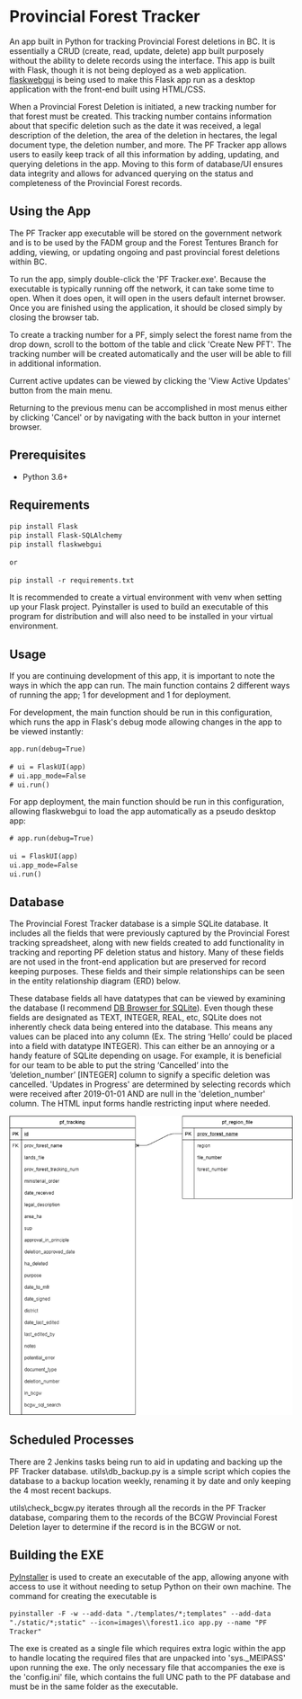 # Provincial Forest Tracker

An app built in Python for tracking Provincial Forest deletions in BC. It is essentially a CRUD (create, read, update, delete) app built purposely without the ability to delete records using the interface. 
This app is built with Flask, though it is not being deployed as a web application. [flaskwebgui](https://github.com/ClimenteA/flaskwebgui) is being used to make this Flask app run as a desktop application with the front-end built using HTML/CSS.

When a Provincial Forest Deletion is initiated, a new tracking number for that forest must be created. This tracking number contains information about that specific deletion such as the date it was received, a legal description of the deletion, the area of the deletion in hectares, the legal document type, the deletion number, and more. The PF Tracker app allows users to easily keep track of all this information by adding, updating, and querying deletions in the app. Moving to this form of database/UI ensures data integrity and allows for advanced querying on the status and completeness of the Provincial Forest records.

## Using the App
The PF Tracker app executable will be stored on the government network and is to be used by the FADM group and the Forest Tentures Branch for adding, viewing, or updating ongoing and past provincial forest deletions within BC.

To run the app, simply double-click the 'PF Tracker.exe'. Because the executable is typically running off the network, it can take some time to open. When it does open, it will open in the users default internet browser. Once you are finished using the application, it should be closed simply by closing the browser tab.

To create a tracking number for a PF, simply select the forest name from the drop down, scroll to the bottom of the table and click 'Create New PFT'. The tracking number will be created automatically and the user will be able to fill in additional information. 

Current active updates can be viewed by clicking the 'View Active Updates' button from the main menu.

Returning to the previous menu can be accomplished in most menus either by clicking 'Cancel' or by navigating with the back button in your internet browser. 


## Prerequisites

- Python 3.6+


## Requirements 

```
pip install Flask
pip install Flask-SQLAlchemy
pip install flaskwebgui

or

pip install -r requirements.txt
```

It is recommended to create a virtual environment with venv when setting up your Flask project. Pyinstaller is used to build an executable of this program for distribution and will also need to be installed in your virtual environment.


## Usage

If you are continuing development of this app, it is important to note the ways in which the app can run.  The main function contains 2 different ways of running the app; 1 for development and 1 for deployment. 

For development, the main function should be run in this configuration, which runs the app in Flask's debug mode allowing changes in the app to be viewed instantly:
```
app.run(debug=True)

# ui = FlaskUI(app)
# ui.app_mode=False
# ui.run()
```

For app deployment, the main function should be run in this configuration, allowing flaskwebgui to load the app automatically as a pseudo desktop app:
```
# app.run(debug=True)

ui = FlaskUI(app)
ui.app_mode=False
ui.run()
```


## Database

The Provincial Forest Tracker database is a simple SQLite database. It includes all the fields that were previously captured by the Provincial Forest tracking spreadsheet, along with new fields created to add functionality in tracking and reporting PF deletion status and history. Many of these fields are not used in the front-end application but are preserved for record keeping purposes. These fields and their simple relationships can be seen in the entity relationship diagram (ERD) below.

These database fields all have datatypes that can be viewed by examining the database (I recommend [DB Browser for SQLite](https://sqlitebrowser.org/)). Even though these fields are designated as TEXT, INTEGER, REAL, etc, SQLite does not inherently check data being entered into the database. This means any values can be placed into any column (Ex. The string ‘Hello’ could be placed into a field with datatype INTEGER). This can either be an annoying or a handy feature of SQLite depending on usage. For example, it is beneficial for our team to be able to put the string ‘Cancelled’ into the ‘deletion_number’ [INTEGER] column to signify a specific deletion was cancelled. 'Updates in Progress' are determined by selecting records which were received after 2019-01-01 AND are null in the 'deletion_number' column. The HTML input forms handle restricting input where needed.


<p align="center">
  <img src="images/PF_ERD.png" />
</p>


## Scheduled Processes
There are 2 Jenkins tasks being run to aid in updating and backing up the PF Tracker database. utils\db_backup.py is a simple script which copies the database to a backup location weekly, renaming it by date and only keeping the 4 most recent backups. 

utils\check_bcgw.py iterates through all the records in the PF Tracker database, comparing them to the records of the BCGW Provincial Forest Deletion layer to determine if the record is in the BCGW or not. 


## Building the EXE
[PyInstaller](https://github.com/pyinstaller/pyinstaller) is used to create an executable of the app, allowing anyone with access to use it without needing to setup Python on their own machine. The command for creating the executable is
```
pyinstaller -F -w --add-data "./templates/*;templates" --add-data "./static/*;static" --icon=images\\forest1.ico app.py --name "PF Tracker"
```
The exe is created as a single file which requires extra logic within the app to handle locating the required files that are unpacked into 'sys._MEIPASS' upon running the exe. 
The only necessary file that accompanies the exe is the 'config.ini' file, which contains the full UNC path to the PF database and must be in the same folder as the executable. 